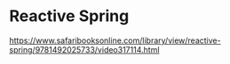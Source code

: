 # Reactive Spring

https://www.safaribooksonline.com/library/view/reactive-spring/9781492025733/video317114.html

